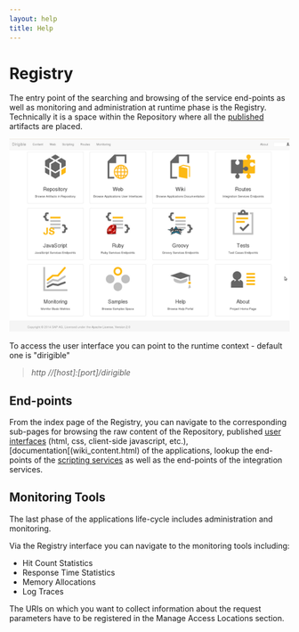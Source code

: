 ```yaml
---
layout: help
title: Help
---
```


Registry
===

The entry point of the searching and browsing of the service end-points as well as monitoring and administration at runtime phase is the Registry.
Technically it is a space within the Repository where all the [published](publishing.html) artifacts are placed.

![Registry Home](images/features/registry/registry_home.png)

To access the user interface you can point to the runtime context - default one is "dirigible"

> *http //[host]:[port]/dirigible*

End-points
---

From the index page of the Registry, you can navigate to the corresponding sub-pages for browsing the raw content of the Repository, 
published [user interfaces](web_content.html) (html, css, client-side javascript, etc.), [documentation[(wiki_content.html) of the applications, lookup the end-points 
of the [scripting services](scripting_services.html) as well as the end-points of the integration services.

Monitoring Tools
---

The last phase of the applications life-cycle includes administration and monitoring.

Via the Registry interface you can navigate to the monitoring tools including:

*	Hit Count Statistics
*	Response Time Statistics
*	Memory Allocations
*	Log Traces

The URIs on which you want to collect information about the request parameters have to be registered in the Manage Access Locations section.
